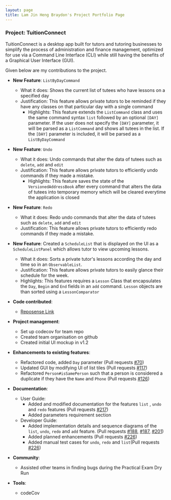 ```yaml
---
layout: page
title: Lam Jin Heng Braydon's Project Portfolio Page
---
```


### Project: TuitionConnect

TuitionConnect is a desktop app built for tutors and tutoring businesses to simplify the process of administration and finance management, optimized for use via a Command Line Interface (CLI) while still having the benefits of a Graphical User Interface (GUI).

Given below are my contributions to the project.

* **New Feature**: `ListByDayCommand`
  * What it does: Shows the current list of tutees who have lessons on a specified day
  * Justification: This feature allows private tutors to be reminded if they have any classes on that particular day with a single command
    * Highlights: This feature extends the `ListCommand` class and uses the same command syntax `list` followed by an optional `[DAY]` parameter. If the user does not specify the `[DAY]` parameter, it will be parsed as a `ListCommand` and shows all tutees in the list. If the `[DAY]`
    parameter is included, it will be parsed as a `ListByDayCommand`

* **New Feature**: `Undo`
  * What it does: Undo commands that alter the data of tutees such as `delete`, `add` and `edit`
  * Justification: This feature allows private tutors to efficiently undo commands if they made a mistake.
    * Highlights: This feature saves the state of the `VersionedAddressBook` after every command that alters the data of tutees into  temporary memory which will be cleared everytime the application is closed

* **New Feature**: `Redo`
  * What it does: Redo undo commands that alter the data of tutees such as `delete`, `add` and `edit`
  * Justification: This feature allows private tutors to efficiently redo commands if they made a mistake.

* **New Feature**: Created a `ScheduleList` that is displayed on the UI as a `ScheduleListPanel` which allows tutor to view upcoming lessons.
  *  What it does: Sorts a private tutor's lessons according the day and time so in an `ObservableList`.
  *  Justification: This feature allows private tutors to easily glance their schedule for the week.
  *  Highlights: This features requires a `Lesson` Class that encapsulates the `Day`, `Begin` and `End` fields in an `add` command. `Lesson` objects are than sorted using a `LessonComparator`
  
* **Code contributed**:
    * [Reposense Link](https://nus-cs2103-ay2324s1.github.io/tp-dashboard/?search=lambraydon&sort=groupTitle&sortWithin=title&timeframe=commit&mergegroup=&groupSelect=groupByRepos&breakdown=true&checkedFileTypes=docs~functional-code~test-code&since=2023-09-22&tabOpen=true&zFR=false&tabType=authorship&tabAuthor=lambraydon&tabRepo=AY2324S1-CS2103T-F10-4%2Ftp%5Bmaster%5D&authorshipIsMergeGroup=false&authorshipFileTypes=docs~functional-code~test-code&authorshipIsBinaryFileTypeChecked=false&authorshipIsIgnoredFilesChecked=false)

* **Project management**:
  * Set up codecov for team repo
  * Created team organisation on github
  * Created initial UI mockup in v1.2

* **Enhancements to existing features**:
    * Refactored code, added `Day` parameter (Pull requests [\#70](https://github.com/AY2324S1-CS2103T-F10-4/tp/pull/70))
    * Updated GUI by modifying UI of list tiles (Pull requests [\#117](https://github.com/AY2324S1-CS2103T-F10-4/tp/pull/117))
    * Refactored `Person#isSamePerson` such that a person is considered a duplicate if they have the `Name` and `Phone` (Pull requests [\#126](https://github.com/AY2324S1-CS2103T-F10-4/tp/pull/126))

* **Documentation**:
  * User Guide:
    * Added and modified documentation for the features `list` , `undo` and `redo` features (Pull requests [\#217](https://github.com/AY2324S1-CS2103T-F10-4/tp/pull/217))
    * Added parameters requirement section
  * Developer Guide:
    * Added implementation details and sequence diagrams of the `list`, `undo`, `redo` and `add` feature. (Pull requests [\#188](https://github.com/AY2324S1-CS2103T-F10-4/tp/pull/188), [\#187](https://github.com/AY2324S1-CS2103T-F10-4/tp/pull/187), [\#201](https://github.com/AY2324S1-CS2103T-F10-4/tp/pull/201))
    * Added planned enhancements (Pull requests [\#226](https://github.com/AY2324S1-CS2103T-F10-4/tp/pull/226))
    * Added manual test cases for `undo`, `redo` and `list`(Pull requests [\#226](https://github.com/AY2324S1-CS2103T-F10-4/tp/pull/226))

* **Community**:
    * Assisted other teams in finding bugs during the Practical Exam Dry Run

* **Tools**:
    * codeCov
